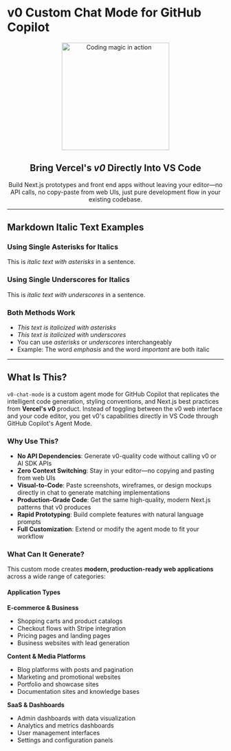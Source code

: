 # v0 Custom Chat Mode for GitHub Copilot

<div align="center">
  <img src="https://media1.giphy.com/media/v1.Y2lkPTc5MGI3NjExbzBxMXJndjdmaWVic3ExdmI0aHBjanNua3ltMHRheG0zMTVia2RjdyZlcD12MV9pbnRlcm5hbF9naWZfYnlfaWQmY3Q9Zw/TFO2mwVPIFoOJcuTSC/giphy.gif" width="250" alt="Coding magic in action"/>
  
  <h2>Bring Vercel's <em>v0</em> Directly Into VS Code</h2>
  
  <p>Build Next.js prototypes and front end apps without leaving your editor—no API calls, no copy-paste from web UIs, just pure development flow in your existing codebase.</p>
</div>

---

## Markdown Italic Text Examples

### Using Single Asterisks for Italics
This is *italic text with asterisks* in a sentence.

### Using Single Underscores for Italics
This is _italic text with underscores_ in a sentence.

### Both Methods Work
- *This text is italicized with asterisks*
- _This text is italicized with underscores_
- You can use *asterisks* or _underscores_ interchangeably
- Example: The word *emphasis* and the word _important_ are both italic

---

## What Is This?

`v0-chat-mode` is a custom agent mode for GitHub Copilot that replicates the intelligent code generation, styling conventions, and Next.js best practices from **Vercel's v0** product. Instead of toggling between the v0 web interface and your code editor, you get v0's capabilities directly in VS Code through GitHub Copilot's Agent Mode.

### Why Use This?

- **No API Dependencies**: Generate v0-quality code without calling v0 or AI SDK APIs
- **Zero Context Switching**: Stay in your editor—no copying and pasting from web UIs
- **Visual-to-Code**: Paste screenshots, wireframes, or design mockups directly in chat to generate matching implementations
- **Production-Grade Code**: Get the same high-quality, modern Next.js patterns that v0 produces
- **Rapid Prototyping**: Build complete features with natural language prompts
- **Full Customization**: Extend or modify the agent mode to fit your workflow

### What Can It Generate?

This custom mode creates **modern, production-ready web applications** across a wide range of categories:

#### **Application Types**

**E-commerce & Business**
- Shopping carts and product catalogs
- Checkout flows with Stripe integration
- Pricing pages and landing pages
- Business websites with lead generation

**Content & Media Platforms**
- Blog platforms with posts and pagination
- Marketing and promotional websites
- Portfolio and showcase sites
- Documentation sites and knowledge bases

**SaaS & Dashboards**
- Admin dashboards with data visualization
- Analytics and metrics dashboards
- User management interfaces
- Settings and configuration panels
